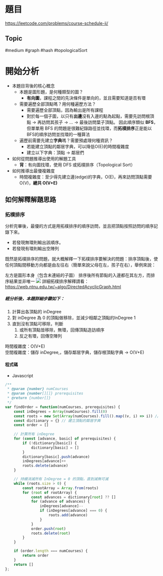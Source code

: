 # 題目
https://leetcode.com/problems/course-schedule-ii/
## Topic
#medium #graph #hash #topologicalSort

# 開始分析
- 本題目背後的核心概念
  - 本題是圖形題，是何種類型的圖？
    - **有向圖**，課程之間的先決條件是單向的，並且需要知道是否有環
  - 需要遍歷全部頂點嗎？用何種遍歷方法？
    - 需要遍歷全部頂點，因為輸出是所有課程
    - 對於每一個子圖，以只有**出邊**沒有入邊的點為起點，需要先訪問根頂點 -> 再訪問其孩子 -> ... -> 最後訪問葉子頂點。
    因此順序類似 **BFS**，但單單用 BFS 的問題是很難紀錄路徑並找環，而**拓樸排序**正是能以BFS的順序訪問並找環的一種算法
  - 遍歷前需要先建立**字典**嗎？需要預處理何種資訊？
    - 若能建立頂點的鄰居字典，可以降低O(E)的時間複雜度
    - 建立以下字典：頂點 -> 鄰居們
- 如何從問題推導出使用的解題工具
  - **背**：有向圖找環，使用 DFS 或拓樸排序（Topological Sort）
- 如何推導出最優複雜度
  - 時間複雜度：至少得先建立邊(edge)的字典，O(E)，再來訪問頂點需要 O(V)，**總共 O(V+E)**

## 如何解釋解題思路

### 拓樸排序

分析完畢後，最優的方式是用拓樸排序的順序訪問，並且把頂點按照訪問的順序記錄下來。
- 若發現無環則輸出該順序。
- 若發現有環則輸出空陣列

既然是拓樸排序的問題，就大概解釋一下拓樸排序要解決的問題：排序頂點後，使任何頂點間移動方向都是由左往右（簡單來說父母在左，孩子在右），舉例來說：

左方是圖形本身（包含未連結的子圖）
排序後所有節點的入邊都在其左方，而排序結果並非唯一
![](https://web.ntnu.edu.tw/~algo/TopologicalOrdering3.png)
詳細拓樸排序解釋請看：https://web.ntnu.edu.tw/~algo/DirectedAcyclicGraph.html


##### 經分析後，本題詳細步驟如下：

1. 計算出各頂點的 inDegree
2. 對 inDegree 為 0 的頂點做移除，並減少相鄰之頂點的InDegree 1
3. 直到沒有頂點可移除，判斷
    1. 或所有頂點皆移除，無環，回傳頂點造訪順序
    2. 反之有環，回傳空陣列

時間複雜度：O(V+E)  
空間複雜度：儲存 inDegree,，儲存鄰居字典，儲存根頂點字典 -> O(V+E)

#### 程式碼
- Javascript
```js
/**
 * @param {number} numCourses
 * @param {number[][]} prerequisites
 * @return {number[]}
 */
var findOrder = function(numCourses, prerequisites) {
    const inDegrees = Array(numCourses).fill(0)
    const roots = new Set(Array(numCourses).fill().map((v, i) => i)) // 建立根頂點的查找字典
    const dictionary = {} // 建立頂點的鄰居字典
    const order = []
    
    // 計算所有 inDegree
    for (const [advance, basic] of prerequisites) {
        if (!dictionary[basic]) {
            dictionary[basic] = []
        }
        dictionary[basic].push(advance)
        inDegrees[advance]++
        roots.delete(advance)
    }

    // 持續消滅所有 InDegree = 0 的頂點，直到滅無可滅
    while (roots.size > 0) {
        const rootArray = Array.from(roots)
        for (root of rootArray) {
            const advances = dictionary[root] ?? []
            for (advance of advances) {
                inDegrees[advance]--
                if (inDegrees[advance] === 0) {
                    roots.add(advance)
                }
            }
            order.push(root)
            roots.delete(root)
        }
    }

    if (order.length === numCourses) {
        return order
    }
    return []
};
```
